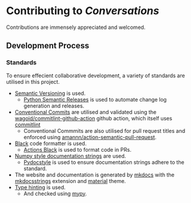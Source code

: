 # Contributing to _Conversations_

Contributions are immensely appreciated and welcomed.


## Development Process

### Standards

To ensure effecient collaborative development, a variety of standards are utilised in this project.

- [Semantic Versioning](https://semver.org) is used.
  - [Python Semantic Releases](https://github.com/python-semantic-release/python-semantic-release) is used to automate change log generation and releases.
- [Conventional Commits](https://www.conventionalcommits.org/) are utilised and validated using the [wagoid/commitlint-github-action](https://github.com/wagoid/commitlint-github-action) github action, which itself uses [commitlint](https://github.com/conventional-changelog/commitlint)
  - Conventional Commmits are also utilised for pull request titles and enforced using [amannn/action-semantic-pull-request](https://github.com/amannn/action-semantic-pull-request).
- [Black](https://github.com/psf/black) code formatter is used.
  - [Actions Black](https://github.com/rickstaa/action-black) is used to format code in PRs.
- [Numpy style documentation strings](https://numpydoc.readthedocs.io/en/latest/format.html) are used.
  - [Pydocstyle](http://www.pydocstyle.org/en/stable/) is used to ensure documentation strings adhere to the standard.
- The website and documentation is generated by [mkdocs](https://www.mkdocs.org) with the [mkdocsstrings](https://mkdocstrings.github.io) extension and [material](https://squidfunk.github.io/mkdocs-material/) theme.
- [Type hinting](https://docs.python.org/3/library/typing.html) is used.
  - And checked using [mypy](http://mypy-lang.org).
